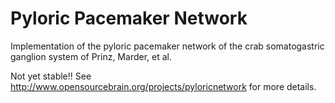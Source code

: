 Pyloric Pacemaker Network
=========================

Implementation of the pyloric pacemaker network of the crab somatogastric ganglion system of Prinz, Marder, et al.

Not yet stable!! See http://www.opensourcebrain.org/projects/pyloricnetwork for more details.
